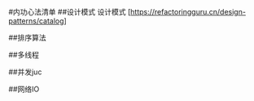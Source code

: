 #内功心法清单
##设计模式
设计模式
[https://refactoringguru.cn/design-patterns/catalog]


##排序算法

##多线程


##并发juc


##网络IO

